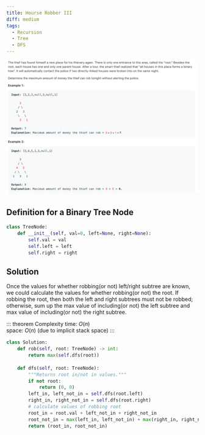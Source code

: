 ```yaml
---
title: Hourse Robber III
diff: medium
tags:
  - Recursion
  - Tree
  - DFS
---
```


<img class="medium-zoom" src="/algo/house-robber-iii.png" alt="https://leetcode.com/problems/house-robber-iii">

## Definition for a Binary Tree Node

```py
class TreeNode:
    def __init__(self, val=0, left=None, right=None):
        self.val = val
        self.left = left
        self.right = right
```

## Solution

Once the values for whether robbing(or not) left/right subtree are known, we could calculate the values for whether robbing(or not) the root. If robbing the root, then both the left and right subtrees must not be robbed; otherwise, sum up the max value of including(or not) the left subtree and max value of including(or not) the right subtree.

::: theorem Complexity
time: $O(n)$  
space: $O(n)$ (due to implicit stack space)
:::

```py
class Solution:
    def rob(self, root: TreeNode) -> int:
        return max(self.dfs(root))

    def dfs(self, root: TreeNode):
        """Returns root in/not in values."""
        if not root:
            return (0, 0)
        left_in, left_not_in = self.dfs(root.left)
        right_in, right_not_in = self.dfs(root.right)
        # calculate values of robbing root
        root_in = root.val + left_not_in + right_not_in
        root_not_in = max(left_in, left_not_in) + max(right_in, right_not_in)
        return (root_in, root_not_in)
```
